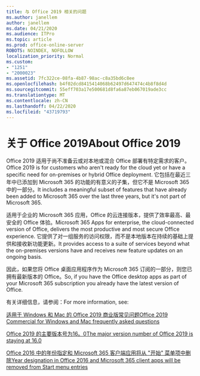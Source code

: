 ```yaml
---
title: 与 Office 2019 相关的问题
ms.author: janellem
author: janellem
ms.date: 04/21/2020
ms.audience: ITPro
ms.topic: article
ms.prod: office-online-server
ROBOTS: NOINDEX, NOFOLLOW
localization_priority: Normal
ms.custom:
- "1251"
- "2000023"
ms.assetid: 7fc322ce-08fa-4b87-98ac-c8a35bd6c8ee
ms.openlocfilehash: b4f02dcd8415414068b62497d647474c4b8f8d4d
ms.sourcegitcommit: 55eff703a17e500681d8fa6a87eb067019ade3cc
ms.translationtype: MT
ms.contentlocale: zh-CN
ms.lasthandoff: 04/22/2020
ms.locfileid: "43719793"
---
```

# <a name="about-office-2019"></a><span data-ttu-id="a973d-102">关于 Office 2019</span><span class="sxs-lookup"><span data-stu-id="a973d-102">About Office 2019</span></span>

<span data-ttu-id="a973d-103">Office 2019 适用于尚不准备云或对本地或混合 Office 部署有特定需求的客户。</span><span class="sxs-lookup"><span data-stu-id="a973d-103">Office 2019 is for customers who aren't ready for the cloud yet or have a specific need for on-premises or hybrid Office deployment.</span></span> <span data-ttu-id="a973d-104">它包括在最近三年中已添加到 Microsoft 365 的功能的有意义的子集，但它不是 Microsoft 365 中的一部分。</span><span class="sxs-lookup"><span data-stu-id="a973d-104">It includes a meaningful subset of features that have already been added to Microsoft 365 over the last three years, but it's not part of Microsoft 365.</span></span>
  
<span data-ttu-id="a973d-105">适用于企业的 Microsoft 365 应用，Office 的云连接版本，提供了效率最高、最安全的 Office 体验。</span><span class="sxs-lookup"><span data-stu-id="a973d-105">Microsoft 365 Apps for enterprise, the cloud-connected version of Office, delivers the most productive and most secure Office experience.</span></span> <span data-ttu-id="a973d-106">它提供了对一组服务的访问权限，而不是本地版本在持续的基础上提供和接收新功能更新。</span><span class="sxs-lookup"><span data-stu-id="a973d-106">It provides access to a suite of services beyond what the on-premises versions have and receives new feature updates on an ongoing basis.</span></span>
  
<span data-ttu-id="a973d-107">因此，如果您将 Office 桌面应用程序作为 Microsoft 365 订阅的一部分，则您已拥有最新版本的 Office。</span><span class="sxs-lookup"><span data-stu-id="a973d-107">So, if you have the Office desktop apps as part of your Microsoft 365 subscription you already have the latest version of Office.</span></span>
  
<span data-ttu-id="a973d-108">有关详细信息，请参阅：</span><span class="sxs-lookup"><span data-stu-id="a973d-108">For more information, see:</span></span>
  
[<span data-ttu-id="a973d-109">适用于 Windows 和 Mac 的 Office 2019 商业版常见问题</span><span class="sxs-lookup"><span data-stu-id="a973d-109">Office 2019 Commercial for Windows and Mac frequently asked questions</span></span>](https://support.microsoft.com/help/4133312)
  
[<span data-ttu-id="a973d-110">Office 2019 的主要版本号为16。0</span><span class="sxs-lookup"><span data-stu-id="a973d-110">The major version number of Office 2019 is staying at 16.0</span></span>](https://docs.microsoft.com/deployoffice/office2019/overview)
  
[<span data-ttu-id="a973d-111">Office 2016 中的年份指定和 Microsoft 365 客户端应用将从 "开始" 菜单项中删除</span><span class="sxs-lookup"><span data-stu-id="a973d-111">Year designation in Office 2016 and Microsoft 365 client apps will be removed from Start menu entries</span></span>](https://support.office.com/article/8fe5e052-76d2-49de-af30-2e84ed3da907?wt.mc_id=Alchemy_ClientDIA)
  